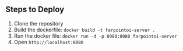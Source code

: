 ## Steps to Deploy

1. Clone the repository
2. Build the dockerfile: `docker build -t farpointoi-server .`
3. Run the docker file: `docker run -d -p 8080:8080 farpointoi-server`
4. Open `http://localhost:8080`
